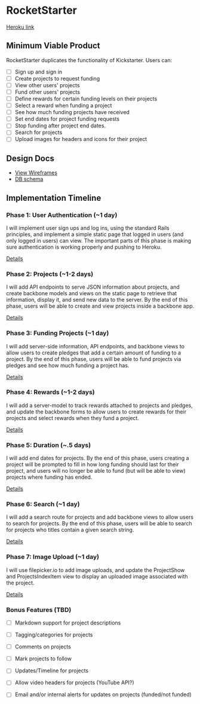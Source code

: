 # RocketStarter

[Heroku link][heroku]

[heroku]: rocketstarter.heroku.com

## Minimum Viable Product
RocketStarter duplicates the functionality of Kickstarter. Users can:

- [ ] Sign up and sign in
- [ ] Create projects to request funding
- [ ] View other users' projects
- [ ] Fund other users' projects
- [ ] Define rewards for certain funding levels on their projects
- [ ] Select a reward when funding a project
- [ ] See how much funding projects have received
- [ ] Set end dates for project funding requests
- [ ] Stop funding after project end dates.
- [ ] Search for projects
- [ ] Upload images for headers and icons for their project

## Design Docs
* [View Wireframes][views]
* [DB schema][schema]

[views]: ./docs/views.md
[schema]: ./docs/schema.md

## Implementation Timeline

### Phase 1: User Authentication (~1 day)
I will implement user sign ups and log ins, using the standard Rails principles,
and implement a simple static page that logged in users (and only logged in
users) can view. The important parts of this phase is making sure authentication
is working properly and pushing to Heroku.

[Details][phase-one]

### Phase 2: Projects (~1-2 days)
I will add API endpoints to serve JSON information about projects, and create
backbone models and views on the static page to retrieve that information,
display it, and send new data to the server. By the end of this phase, users
will be able to create and view projects inside a backbone app.

[Details][phase-two]

### Phase 3: Funding Projects (~1 day)
I will add server-side information, API endpoints, and backbone views to allow
users to create pledges that add a certain amount of funding to a project. By
the end of this phase, users will be able to fund projects via pledges and see
how much funding a project has.

[Details][phase-three]

### Phase 4: Rewards (~1-2 days)
I will add a server-model to track rewards attached to projects and pledges, and
update the backbone forms to allow users to create rewards for their projects
and select rewards when they fund a project.

[Details][phase-four]

### Phase 5: Duration (~.5 days)
I will add end dates for projects. By the end of this phase, users creating a
project will be prompted to fill in how long funding should last for their
project, and users will no longer be able to fund (but will be able to view)
projects where funding has ended.

[Details][phase-five]

### Phase 6: Search (~1 day)
I will add a search route for projects and add backbone views to allow users to
search for projects. By the end of this phase, users will be able to search for
projects who titles contain a given search string.

[Details][phase-six]

### Phase 7: Image Upload (~1 day)
I will use filepicker.io to add image uploads, and update the ProjectShow and
ProjectsIndexItem view to display an uploaded image associated with the project.

[Details][phase-seven]

### Bonus Features (TBD)
- [ ] Markdown support for project descriptions
- [ ] Tagging/categories for projects
- [ ] Comments on projects
- [ ] Mark projects to follow
- [ ] Updates/Timeline for projects
- [ ] Allow video headers for projects (YouTube API?)
- [ ] Email and/or internal alerts for updates on projects (funded/not funded)


[phase-one]: ./docs/phases/phase1.md
[phase-two]: ./docs/phases/phase2.md
[phase-three]: ./docs/phases/phase3.md
[phase-four]: ./docs/phases/phase4.md
[phase-five]: ./docs/phases/phase5.md
[phase-six]: ./docs/phases/phase6.md
[phase-seven]: ./docs/phases/phase7.md
